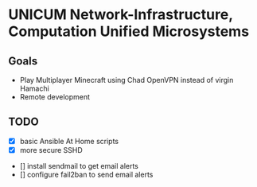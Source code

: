 # UNICUM Network-Infrastructure, Computation Unified Microsystems 

## Goals

- Play Multiplayer Minecraft using Chad OpenVPN instead of virgin Hamachi
- Remote development

## TODO

- [x] basic Ansible At Home scripts
- [x] more secure SSHD
- [] install sendmail to get email alerts
- [] configure fail2ban to send email alerts


